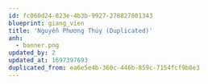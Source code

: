 ```yaml
---
id: fc060d24-823e-4b3b-9927-278827801343
blueprint: giang_vien
title: 'Nguyễn Phương Thúy (Duplicated)'
anh:
  - banner.png
updated_by: 2
updated_at: 1697397693
duplicated_from: ea6e5e4b-360c-446b-859c-7154fcf9b8e3
---
```

